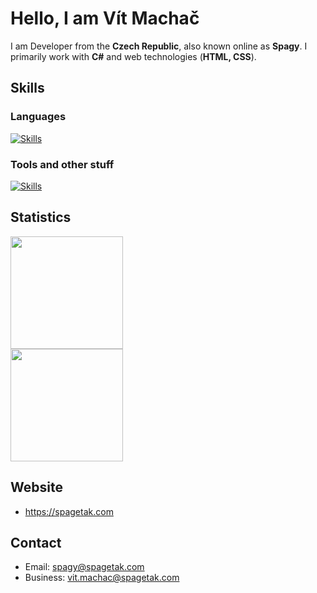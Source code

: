 # Hello, I am Vít Machač

I am Developer from the **Czech Republic**, also known online as **Spagy**. I primarily work with **C#** and web technologies (**HTML, CSS**).

## Skills
### Languages
[![Skills](https://skillicons.dev/icons?i=cs,py,html,css,md#)](https://skillicons.dev)

### Tools and other stuff
[![Skills](https://skillicons.dev/icons?i=windows,linux,visualstudio,vscode,unity,arduino,cloudflare,ps,blender,github,git)](https://skillicons.dev)

## Statistics
<div>
  <img src="https://github-readme-stats.vercel.app/api?username=spagy69&show_icons=true&theme=radical&hide_border=true&count_private=true" height="180px"/>
  <br>
  <img src="https://github-readme-stats.vercel.app/api/top-langs/?username=spagy69&theme=radical&layout=compact&hide=perl&hide_border=true" height="180px"/>
</div>

## Website
- https://spagetak.com

## Contact
- Email: spagy@spagetak.com
- Business: vit.machac@spagetak.com
